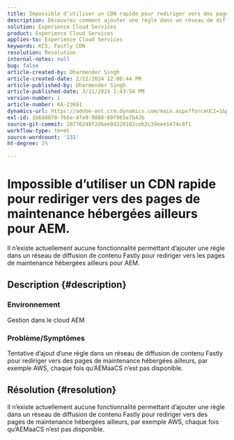 ```yaml
---
title: Impossible d’utiliser un CDN rapide pour rediriger vers des pages de maintenance hébergées ailleurs pour AEM.
description: Découvrez comment ajouter une règle dans un réseau de diffusion de contenu Fastly pour rediriger vers des pages de maintenance hébergées ailleurs comme Postman.
solution: Experience Cloud Services
product: Experience Cloud Services
applies-to: Experience Cloud Services
keywords: KCS, Fastly CDN
resolution: Resolution
internal-notes: null
bug: false
article-created-by: Dharmender Singh
article-created-date: 2/22/2024 12:06:44 PM
article-published-by: Dharmender Singh
article-published-date: 3/11/2024 1:43:54 PM
version-number: 1
article-number: KA-23691
dynamics-url: https://adobe-ent.crm.dynamics.com/main.aspx?forceUCI=1&pagetype=entityrecord&etn=knowledgearticle&id=fb5e04d3-7ad1-ee11-9079-6045bd0061cb
exl-id: 1b688870-f66e-4fe9-9888-60f965e7b42b
source-git-commit: 20776248f2dbee0d328102ceb2c39eee1474c8f1
workflow-type: tm+mt
source-wordcount: '131'
ht-degree: 2%

---
```


# Impossible d’utiliser un CDN rapide pour rediriger vers des pages de maintenance hébergées ailleurs pour AEM.


Il n’existe actuellement aucune fonctionnalité permettant d’ajouter une règle dans un réseau de diffusion de contenu Fastly pour rediriger vers les pages de maintenance hébergées ailleurs pour AEM.

## Description {#description}


### Environnement

Gestion dans le cloud AEM

### Problème/Symptômes

Tentative d’ajout d’une règle dans un réseau de diffusion de contenu Fastly pour rediriger vers des pages de maintenance hébergées ailleurs, par exemple AWS, chaque fois qu’AEMaaCS n’est pas disponible.


## Résolution {#resolution}


Il n’existe actuellement aucune fonctionnalité permettant d’ajouter une règle dans un réseau de diffusion de contenu Fastly pour rediriger vers des pages de maintenance hébergées ailleurs, par exemple AWS, chaque fois qu’AEMaaCS n’est pas disponible.

